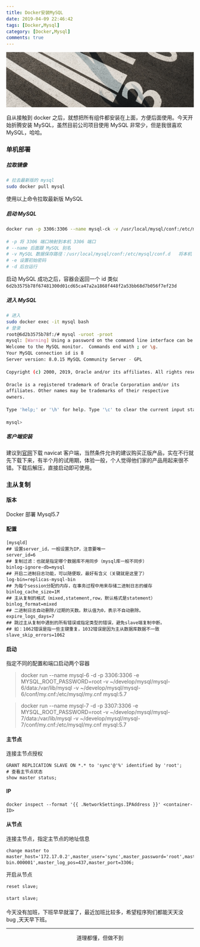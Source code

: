 ```yaml
---
title: Docker安装MySQL
date: 2019-04-09 22:46:42
tags: [Docker,Mysql]
category: [Docker,Mysql]
comments: true
---
```



![](docker安装MySQL/mysql.png)


自从接触到 docker 之后，就想把所有组件都安装在上面，方便后面使用。今天开始折腾安装 MySQL，虽然目前公司项目使用 MySQL 非常少，但是我很喜欢 MySQL，哈哈。

<!-- more -->
### 单机部署

##### 拉取镜像

``` bash
# 拉去最新版的 mysql
sudo docker pull mysql

```

使用以上命令拉取最新版 MySQL

##### 启动 MySQL

``` bash
docker run -p 3306:3306 --name mysql-ck -v /usr/local/mysql/conf:/etc/mysql/conf.d -v /usr/local/mysql/logs:/logs -v /usr/local/mysql/data:/var/lib/mysql -e MYSQL_ROOT_PASSWORD=root -d mysql:5.7

# -p 将 3306 端口映射到本机 3306 端口
# --name 后面跟 MySQL 别名
# -v MySQL 数据保存路径：/usr/local/mysql/conf:/etc/mysql/conf.d   将本机 /usr/local/mysql/conf 映射到 docker 的 /etc/mysql/conf.d 目录
# -e 设置初始密码
# -d 后台运行
```
启动 MySQL 成功之后，容器会返回一个 id 类似 `6d2b3575b78f67481300d01cd65ca47a2a1868f448f2a53bb68d7b056f7ef23d`


##### 进入 MySQL

``` bash
# 进入
sudo docker exec -it mysql bash
# 登录
root@6d2b3575b78f:/# mysql -uroot -proot
mysql: [Warning] Using a password on the command line interface can be insecure.
Welcome to the MySQL monitor.  Commands end with ; or \g.
Your MySQL connection id is 8
Server version: 8.0.15 MySQL Community Server - GPL

Copyright (c) 2000, 2019, Oracle and/or its affiliates. All rights reserved.

Oracle is a registered trademark of Oracle Corporation and/or its
affiliates. Other names may be trademarks of their respective
owners.

Type 'help;' or '\h' for help. Type '\c' to clear the current input statement.

mysql>

```

##### 客户端安装

建议到[官网](https://www.navicat.com.cn/products/)下载 navicat 客户端，当然条件允许的建议购买正版产品，实在不行就先下载下来，有半个月的试用期，体验一般，个人觉得他们家的产品用起来很不错。下载后解压，直接启动即可使用。

### 主从复制

#### 版本

Docker 部署 Mysql5.7 

#### 配置

```
[mysqld]
## 设置server_id，一般设置为IP，注意要唯一
server_id=6
## 复制过滤：也就是指定哪个数据库不用同步（mysql库一般不同步）
binlog-ignore-db=mysql
## 开启二进制日志功能，可以随便取，最好有含义（关键就是这里了）
log-bin=replicas-mysql-bin
## 为每个session分配的内存，在事务过程中用来存储二进制日志的缓存
binlog_cache_size=1M
## 主从复制的格式（mixed,statement,row，默认格式是statement）
binlog_format=mixed
## 二进制日志自动删除/过期的天数。默认值为0，表示不自动删除。
expire_logs_days=7
## 跳过主从复制中遇到的所有错误或指定类型的错误，避免slave端复制中断。
## 如：1062错误是指一些主键重复，1032错误是因为主从数据库数据不一致
slave_skip_errors=1062
```

#### 启动

指定不同的配置和端口启动两个容器

> docker run --name mysql-6 -d -p 3306:3306 -e MYSQL_ROOT_PASSWORD=root -v ~/develop/mysql/mysql-6/data:/var/lib/mysql -v ~/develop/mysql/mysql-6/conf/my.cnf:/etc/mysql/my.cnf mysql:5.7



> docker run --name mysql-7 -d -p 3307:3306 -e MYSQL_ROOT_PASSWORD=root -v ~/develop/mysql/mysql-7/data:/var/lib/mysql -v ~/develop/mysql/mysql-7/conf/my.cnf:/etc/mysql/my.cnf mysql:5.7

#### 主节点

连接主节点授权

```
GRANT REPLICATION SLAVE ON *.* to 'sync'@'%' identified by 'root';
# 查看主节点状态
show master status;
```

#### IP

```
docker inspect --format '{{ .NetworkSettings.IPAddress }}' <container-ID> 
```

#### 从节点

连接主节点，指定主节点的地址信息

```
change master to master_host='172.17.0.2',master_user='sync',master_password='root',master_log_file='mysql-bin.000001',master_log_pos=437,master_port=3306;
```

开启从节点

```
reset slave;

start slave;
```

#### 

今天没有加班，下班早早就溜了，最近加班比较多，希望程序狗们都能天天没 bug ,天天早下班。

***

<center>道理都懂，但做不到</center>


